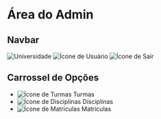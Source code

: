 # Área do Admin

## Navbar
![Universidade](icon.png)
![Ícone de Usuário](user_icon.png)
![Ícone de Sair](logout_icon.png)

## Carrossel de Opções
- ![Ícone de Turmas](turmas_icon.png) Turmas
- ![Ícone de Disciplinas](disciplinas_icon.png) Disciplinas
- ![Ícone de Matriculas](matriculas_icon.png) Matrículas
